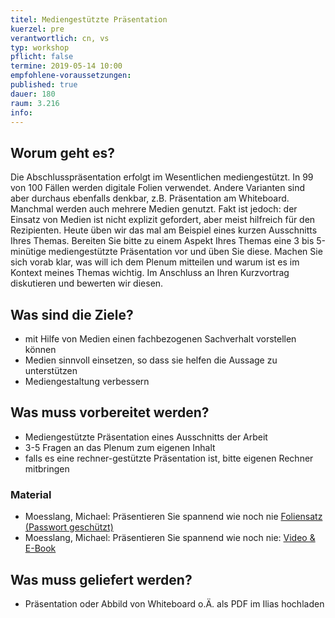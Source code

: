 ```yaml
---
titel: Mediengestützte Präsentation
kuerzel: pre
verantwortlich: cn, vs
typ: workshop
pflicht: false
termine: 2019-05-14 10:00
empfohlene-voraussetzungen: 
published: true
dauer: 180
raum: 3.216
info: 
---
```


## Worum geht es?

Die Abschlusspräsentation erfolgt im Wesentlichen mediengestützt. In 99 von 100 Fällen werden digitale Folien verwendet. Andere Varianten sind aber durchaus ebenfalls denkbar, z.B. Präsentation am Whiteboard. Manchmal werden auch mehrere Medien genutzt. Fakt ist jedoch: der Einsatz von Medien ist nicht explizit gefordert, aber meist hilfreich für den Rezipienten. Heute üben wir das mal am Beispiel eines kurzen Ausschnitts Ihres Themas. Bereiten Sie bitte zu einem Aspekt Ihres Themas eine 3 bis 5-minütige mediengestützte Präsentation vor und üben Sie diese. Machen Sie sich vorab klar, was will ich dem Plenum mitteilen und warum ist es im Kontext meines Themas wichtig. Im Anschluss an Ihren Kurzvortrag diskutieren und bewerten wir diesen.

## Was sind die Ziele?

- mit Hilfe von Medien einen fachbezogenen Sachverhalt vorstellen können
- Medien sinnvoll einsetzen, so dass sie helfen die Aussage zu unterstützen
- Mediengestaltung verbessern

## Was muss vorbereitet werden?

- Mediengestützte Präsentation eines Ausschnitts der Arbeit
- 3-5 Fragen an das Plenum zum eigenen Inhalt
- falls es eine rechner-gestützte Präsentation ist, bitte eigenen Rechner mitbringen 

### Material
- Moesslang, Michael: Präsentieren Sie spannend wie noch nie [Foliensatz (Passwort geschützt)](../../material/SpannendPraesentieren_Moesslang.pdf)
- Moesslang, Michael: Präsentieren Sie spannend wie noch nie: [Video & E-Book](https://www.wiso-net.de/document/LEC__4630A)


## Was muss geliefert werden?
- Präsentation oder Abbild von Whiteboard o.Ä. als PDF im Ilias hochladen